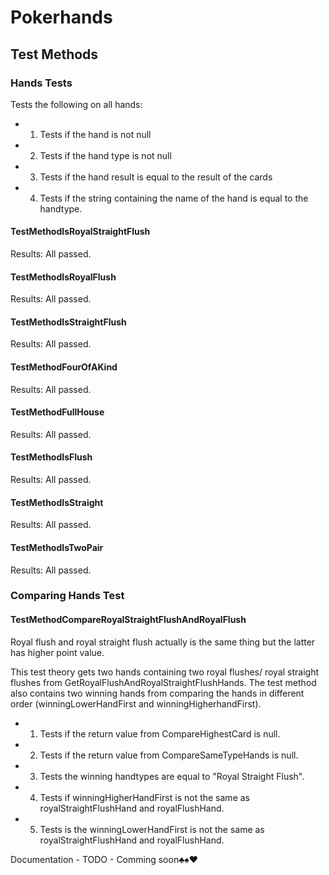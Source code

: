 # Pokerhands

## Test Methods ##

### Hands Tests ###
Tests the following on all hands:
* 1. Tests if the hand is not null
* 2. Tests if the hand type is not null
* 3. Tests if the hand result is equal to the result of the cards
* 4. Tests if the string containing the name of the hand is equal to the handtype.
#### TestMethodIsRoyalStraightFlush ####
Results: All passed.
#### TestMethodIsRoyalFlush ####
Results: All passed.
#### TestMethodIsStraightFlush ####
Results: All passed.
#### TestMethodFourOfAKind ####
Results: All passed.
#### TestMethodFullHouse ####
Results: All passed.
#### TestMethodIsFlush ####
Results: All passed.
#### TestMethodIsStraight ####
Results: All passed.
#### TestMethodIsTwoPair ####
Results: All passed.

### Comparing Hands Test ###
#### TestMethodCompareRoyalStraightFlushAndRoyalFlush ####
Royal flush and royal straight flush actually is the same thing but the latter has higher point value.

This test theory gets two hands containing two royal flushes/ royal straight flushes from GetRoyalFlushAndRoyalStraightFlushHands. The test method also contains two winning hands from comparing the hands in different order (winningLowerHandFirst and winningHigherhandFirst).

* 1. Tests if the return value from CompareHighestCard is null.
* 2. Tests if the return value from CompareSameTypeHands is null.
* 3. Tests the winning handtypes are equal to "Royal Straight Flush".
* 4. Tests if winningHigherHandFirst is not the same as royalStraightFlushHand and royalFlushHand.
* 5. Tests is the winningLowerHandFirst is not the same as royalStraightFlushHand and royalFlushHand.

Documentation - TODO - Comming soon♣♠♥